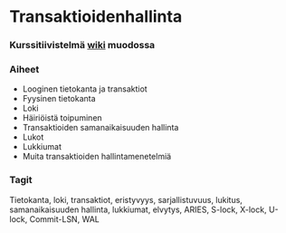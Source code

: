 # Transaktioidenhallinta

### Kurssitiivistelmä [wiki](https://github.com/juhapekkamoilanen/Transaktioidenhallinta-memo/wiki) muodossa

### Aiheet
* Looginen tietokanta ja transaktiot
* Fyysinen tietokanta
* Loki
* Häiriöistä toipuminen
* Transaktioiden samanaikaisuuden hallinta
* Lukot
* Lukkiumat
* Muita transaktioiden hallintamenetelmiä

### Tagit

Tietokanta, loki, transaktiot, eristyvyys, sarjallistuvuus, lukitus, samanaikaisuuden hallinta, lukkiumat, elvytys, ARIES, S-lock, X-lock, U-lock, Commit-LSN, WAL
